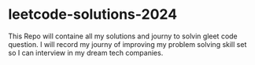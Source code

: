 # leetcode-solutions-2024

This Repo will containe all my solutions and journy to solvin gleet code question.
I will record my journy of improving my problem solving skill set so I can interview in my dream tech companies.
